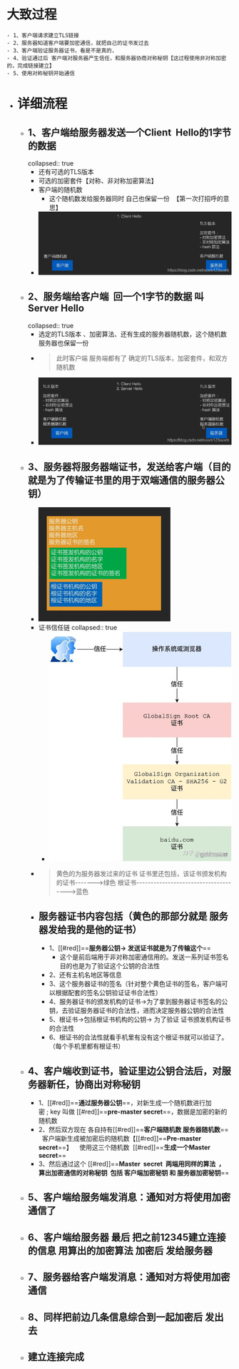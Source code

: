 # 大致过程
	- 1、客户端请求建立TLS链接
	- 2、服务器知道客户端要加密通信，就把自己的证书发过去
	- 3、客户端验证服务器证书，看是不是真的，
	- 4、验证通过后 客户端对服务器产生信任，和服务器协商对称秘钥【这过程使用非对称加密的，完成链接建立】
	- 5、使用对称秘钥开始通信
- # 详细流程
	- ## 1、客户端给服务器发送一个Client  Hello的1字节的数据
	  collapsed:: true
		- 还有可选的TLS版本
		- 可选的加密套件【对称、非对称加密算法】
		- 客户端的随机数
			- 这个随机数发给服务器同时 自己也保留一份  【第一次打招呼的意思】
		- ![https第一步.png](../assets/https第一步_1693036276226_0.png)
	- ## 2、服务端给客户端  回一个1字节的数据 叫Server Hello
	  collapsed:: true
		- 选定的TLS版本 、加密算法、还有生成的服务器随机数，这个随机数 服务器也保留一份
		- > 此时客户端 服务端都有了 确定的TLS版本，加密套件，和双方随机数
		- ![第二.png](../assets/第二_1693036388051_0.png)
	- ## 3、服务器将服务器端证书，发送给客户端（目的就是为了传输证书里的用于双端通信的服务器公钥）
		- ![证书包括.png](../assets/证书包括_1693036964825_0.png)
		- 证书信任链
		  collapsed:: true
			- ![证书信任链.jpeg](../assets/证书信任链_1693039180365_0.jpeg)
		- > 黄色的为服务器发过来的证书
		  证书里还包括，该证书颁发机构的证书------->绿色
		  根证书------------------------------------->蓝色
		- ## 服务器证书内容包括（黄色的那部分就是 服务器发给我的是他的证书）
			- 1、[[#red]]==**服务器公钥-> 发送证书就是为了传输这个**==
				- 这个是前后端用于非对称加密通信用的。发送一系列证书签名目的也是为了验证这个公钥的合法性
			- 2、还有主机名地区等信息
			- 3、这个服务器证书的签名（针对整个黄色证书的签名，客户端可以根据配套的签名公钥验证证书合法性）
			- 4、服务器证书的颁发机构的证书->为了拿到服务器证书签名的公钥，去验证服务器证书的合法性，进而决定服务器公钥的合法性
			- 5、根证书->包括根证书机构的公钥-> 为了验证 证书颁发机构证书的合法性
			- 6、根证书的合法性就看手机里有没有这个根证书就可以验证了。（每个手机里都有根证书）
	- ## 4、客户端收到证书，验证里边公钥合法后，对服务器新任，协商出对称秘钥
		- 1、[[#red]]==**通过服务器公钥**==，对新生成一个随机数进行加密 ; key 叫做 [[#red]]==**pre-master secret**==，数据是加密的新的随机数
		- 2、然后双方现在 各自持有[[#red]]==**客户端随机数 服务器随机数**==    客户端新生成被加密后的随机数【[[#red]]==**Pre-master secret**==】    使用这三个随机数  [[#red]]==**生成一个Master  secret**==
		- 3、然后通过这个 [[#red]]==**Master  secret  两端用同样的算法  ， 算出加密通信的对称秘钥  包括 客户端加密秘钥 和 服务器加密秘钥**==
	- ## 5、客户端给服务端发消息：通知对方将使用加密通信了
	- ## 6、客户端给服务器  最后  把之前12345建立连接的信息  用算出的加密算法 加密后 发给服务器
	- ## 7、服务器给客户端发消息：通知对方将使用加密通信
	- ## 8、同样把前边几条信息综合到一起加密后 发出去
	- ## 建立连接完成